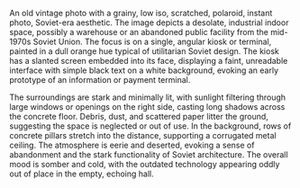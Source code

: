 An old vintage photo with a grainy, low iso, scratched, polaroid, instant photo, Soviet-era aesthetic. The image depicts a desolate, industrial indoor space, possibly a warehouse or an abandoned public facility from the mid-1970s Soviet Union. The focus is on a single, angular kiosk or terminal, painted in a dull orange hue typical of utilitarian Soviet design. The kiosk has a slanted screen embedded into its face, displaying a faint, unreadable interface with simple black text on a white background, evoking an early prototype of an information or payment terminal.

The surroundings are stark and minimally lit, with sunlight filtering through large windows or openings on the right side, casting long shadows across the concrete floor. Debris, dust, and scattered paper litter the ground, suggesting the space is neglected or out of use. In the background, rows of concrete pillars stretch into the distance, supporting a corrugated metal ceiling. The atmosphere is eerie and deserted, evoking a sense of abandonment and the stark functionality of Soviet architecture. The overall mood is somber and cold, with the outdated technology appearing oddly out of place in the empty, echoing hall.